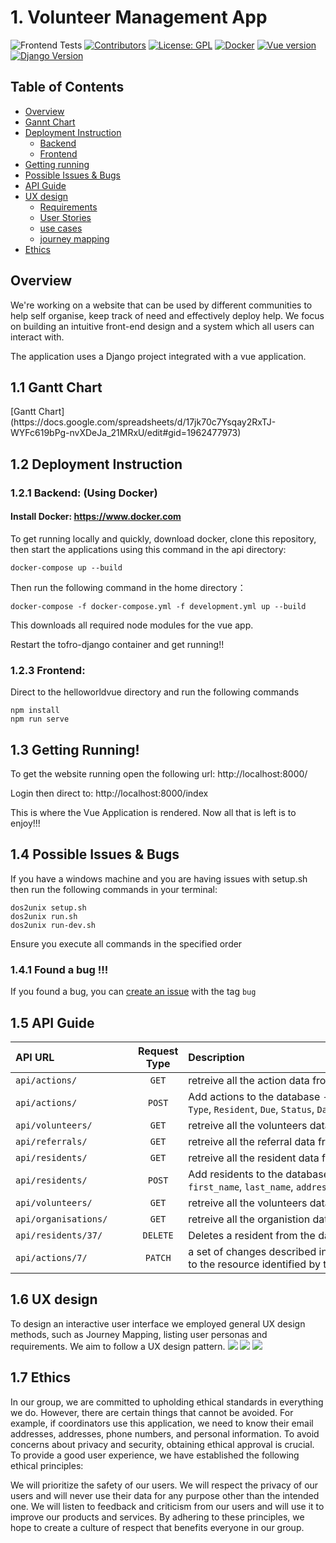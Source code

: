 # 1. Volunteer Management App

![Frontend Tests](https://github.com/spe-uob/2022-VolunteerManagementApp/actions/workflows/Frontend_Test.yml/badge.svg)
[![Contributors](https://img.shields.io/badge/Contributors-5-brightgreen)](https://github.com/spe-uob/2022-VolunteerManagementApp/graphs/contributors)
[![License: GPL](https://img.shields.io/badge/License-GPL-brightgreen.svg)](https://github.com/spe-uob/2022-VolunteerManagementApp/blob/Liu/Application/LICENSE)
[![Docker](https://img.shields.io/badge/Docker-v20.10.23-blue)](https://www.docker.com)
[![Vue version](https://img.shields.io/badge/Vue-v5.0.8-blue)](https://vuejs.org)
[![Django Version](https://img.shields.io/badge/Django-v4.0.2-blue)](https://www.djangoproject.com)

## Table of Contents
- <a href="#1">Overview</a>
- <a href="#a">Gannt Chart</a>
- <a href="#2">Deployment Instruction</a>
  - <a href="#3">Backend</a>
  - <a href="#4">Frontend</a>
- <a href="#5">Getting running</a>
- <a href="#6">Possible Issues & Bugs</a>
- <a href="#api"> API Guide </a>
- <a href="#7">UX design</a>
  - <a href="#8">Requirements</a>
  - <a href="#9">User Stories</a>
  - <a href="#10">use cases</a>
  - <a href="#10">journey mapping</a>
- <a href="#12"> Ethics </a>


<h2 id="1">Overview</h2>

We're working on a website that can be used by different communities to help self organise, keep track of need and effectively deploy help. We focus on building an intuitive front-end design and a system which all users can interact with.

The application uses a Django project integrated with a vue application.

<h2 id = "a">1.1 Gantt Chart</h2>
[Gantt Chart](https://docs.google.com/spreadsheets/d/17jk70c7Ysqay2RxTJ-WYFc619bPg-nvXDeJa_21MRxU/edit#gid=1962477973)

<h2 id="2">1.2 Deployment Instruction</h2>

<h3 id="3">1.2.1 Backend: (Using Docker) </h3> 

#### Install Docker: https://www.docker.com

To get running locally and quickly, download docker, clone this repository, then start the applications using this command in the api directory:

    docker-compose up --build

Then run the following command in the home directory：
```
docker-compose -f docker-compose.yml -f development.yml up --build
```

This downloads all required node modules for the vue app.

Restart the tofro-django container and get running!!

<h3 id="4"> 1.2.3 Frontend: </h3> 

Direct to the helloworldvue directory and run the following commands
```
npm install
npm run serve
```

<h2 id="5"> 1.3 Getting Running! </h2> 

To get the website running open the following url:
    http://localhost:8000/

Login then direct to:
    http://localhost:8000/index

This is where the Vue Application is rendered. Now all that is left is to enjoy!!!

<h2 id="6"> 1.4 Possible Issues & Bugs </h2>
If you have a windows machine and you are having issues with setup.sh then run the following commands in your terminal:

```
dos2unix setup.sh
dos2unix run.sh
dos2unix run-dev.sh
```
Ensure you execute all commands in the specified order

### 1.4.1 Found a bug !!!
If you found a bug, you can [create an issue](https://github.com/spe-uob/2022-VolunteerManagementApp/issues/new) with the tag `bug`


<h2 id="api"> 1.5 API Guide </h2> 

| <div align="left" style="width:180px">API URL</div>         | Request Type          | <div align="left" style="width:460px">Description</div>   |
| ------------- |:-------------:| :-----|
| `api/actions/` 	| `GET`     	| retreive all the action data from a server |
| `api/actions/` 	| `POST`     	| Add actions to the database - Requires an object with `Help Type`, `Resident`, `Due`, `Status`, `Date`|
| `api/volunteers/`  | `GET`    | retreive all the volunteers data from a server |
| `api/referrals/` 	| `GET`     	| retreive all the referral data from a server |
| `api/residents/`  | `GET`     	| retreive all the resident data from a server |
| `api/residents/`  | `POST`     	| Add residents to the database - Requires an object with `first_name`, `last_name`, `address`, `postcode`, `Date`|
| `api/volunteers/`  | `GET`    | retreive all the volunteers data from a server  |
| `api/organisations/`  | `GET`     	| retreive all the organistion data from a server|
| `api/residents/37/` | `DELETE` | Deletes a resident from the database |
| `api/actions/7/` | `PATCH` | a set of changes described in the request entity be applied to the resource identified by the Request- URI|

<h2 id="7"> 1.6 UX design </h2> 
To design an interactive user interface we employed general UX design methods, such as Journey Mapping, listing user personas and requirements. We aim to follow a UX design pattern.


<a id="8">
  <img src="images/image2.png">
</a>

<a id="9">
   <img src="images/image9.png" >
</a>

<a id="10">
  <img src="images/image4.png">
</a>

<h2 id="12">1.7 Ethics</h2> 
In our group, we are committed to upholding ethical standards in everything we do. However, there are certain things that cannot be avoided. For example, if coordinators use this application, we need to know their email addresses, addresses, phone numbers, and personal information. To avoid concerns about privacy and security, obtaining ethical approval is crucial.
To provide a good user experience, we have established the following ethical principles:

We will prioritize the safety of our users.
We will respect the privacy of our users and will never use their data for any purpose other than the intended one.
We will listen to feedback and criticism from our users and will use it to improve our products and services.
By adhering to these principles, we hope to create a culture of respect that benefits everyone in our group.
